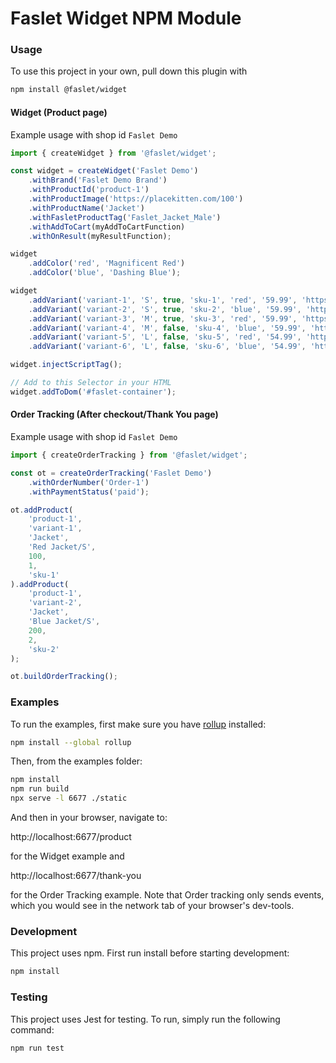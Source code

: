 # Faslet Widget NPM Module

### Usage
To use this project in your own, pull down this plugin with
```bash
npm install @faslet/widget
```

#### Widget (Product page)

Example usage with shop id `Faslet Demo`
```typescript
import { createWidget } from '@faslet/widget';

const widget = createWidget('Faslet Demo')
    .withBrand('Faslet Demo Brand')
    .withProductId('product-1')
    .withProductImage('https://placekitten.com/100')
    .withProductName('Jacket')
    .withFasletProductTag('Faslet_Jacket_Male')
    .withAddToCart(myAddToCartFunction)
    .withOnResult(myResultFunction);

widget
    .addColor('red', 'Magnificent Red')
    .addColor('blue', 'Dashing Blue');

widget
    .addVariant('variant-1', 'S', true, 'sku-1', 'red', '59.99', 'https://placekitten.com/300/500')
    .addVariant('variant-2', 'S', true, 'sku-2', 'blue', '59.99', 'https://placekitten.com/300/500')
    .addVariant('variant-3', 'M', true, 'sku-3', 'red', '59.99', 'https://placekitten.com/300/500')
    .addVariant('variant-4', 'M', false, 'sku-4', 'blue', '59.99', 'https://placekitten.com/300/500')
    .addVariant('variant-5', 'L', false, 'sku-5', 'red', '54.99', 'https://placekitten.com/300/500')
    .addVariant('variant-6', 'L', false, 'sku-6', 'blue', '54.99', 'https://placekitten.com/300/500');

widget.injectScriptTag();

// Add to this Selector in your HTML
widget.addToDom('#faslet-container');
```


#### Order Tracking (After checkout/Thank You page)
Example usage with shop id `Faslet Demo`
```typescript
import { createOrderTracking } from '@faslet/widget';

const ot = createOrderTracking('Faslet Demo')
    .withOrderNumber('Order-1')
    .withPaymentStatus('paid');

ot.addProduct(
    'product-1',
    'variant-1',
    'Jacket',
    'Red Jacket/S',
    100,
    1,
    'sku-1'
).addProduct(
    'product-1',
    'variant-2',
    'Jacket',
    'Blue Jacket/S',
    200,
    2,
    'sku-2'
);

ot.buildOrderTracking();
```

### Examples

To run the examples, first make sure you have [rollup](https://rollupjs.org) installed:
```bash
npm install --global rollup
```

Then, from the examples folder:

```bash
npm install
npm run build
npx serve -l 6677 ./static
```

And then in your browser, navigate to:

http://localhost:6677/product

for the Widget example and

http://localhost:6677/thank-you

for the Order Tracking example. Note that Order tracking only sends events, which you would see in the network tab of your browser's dev-tools.


### Development

This project uses npm. First run install before starting development:

```bash
npm install
```

### Testing

This project uses Jest for testing. To run, simply run the following command:
```bash
npm run test
```
